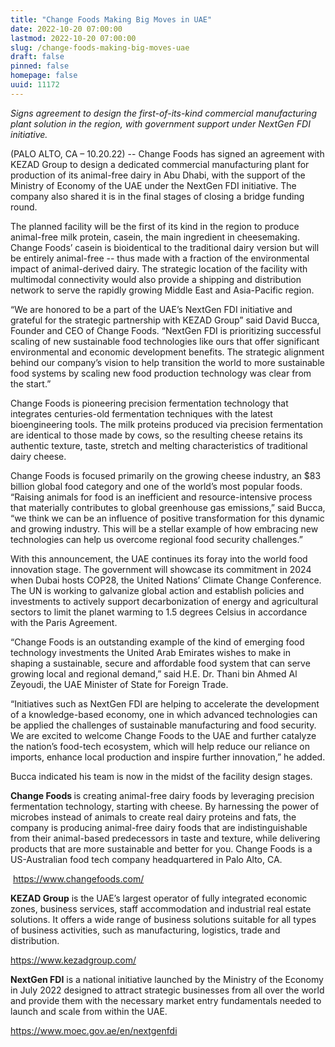 ```yaml
---
title: "Change Foods Making Big Moves in UAE"
date: 2022-10-20 07:00:00
lastmod: 2022-10-20 07:00:00
slug: /change-foods-making-big-moves-uae
draft: false
pinned: false
homepage: false
uuid: 11172
---
```

<p><em>Signs agreement to design the first-of-its-kind commercial manufacturing plant solution in the region, with government support under NextGen FDI initiative.</em></p>
<p>(PALO ALTO, CA – 10.20.22) -- Change Foods has signed an agreement with KEZAD Group to design a dedicated commercial manufacturing plant for production of its animal-free dairy in Abu Dhabi, with the support of the Ministry of Economy of the UAE under the NextGen FDI initiative. The company also shared it is in the final stages of closing a bridge funding round.</p>
<p>The planned facility will be the first of its kind in the region to produce animal-free milk protein, casein, the main ingredient in cheesemaking. Change Foods’ casein is bioidentical to the traditional dairy version but will be entirely animal-free -- thus made with a fraction of the environmental impact of animal-derived dairy. The strategic location of the facility with multimodal connectivity would also provide a shipping and distribution network to serve the rapidly growing Middle East and Asia-Pacific region.</p>
<p>“We are honored to be a part of the UAE’s NextGen FDI initiative and grateful for the strategic partnership with KEZAD Group” said David Bucca, Founder and CEO of Change Foods. “NextGen FDI is prioritizing successful scaling of new sustainable food technologies like ours that offer significant environmental and economic development benefits. The strategic alignment behind our company’s vision to help transition the world to more sustainable food systems by scaling new food production technology was clear from the start.” </p>
<p>Change Foods is pioneering precision fermentation technology that integrates centuries-old fermentation techniques with the latest bioengineering tools. The milk proteins produced via precision fermentation are identical to those made by cows, so the resulting cheese retains its authentic texture, taste, stretch and melting characteristics of traditional dairy cheese.</p>
<p>Change Foods is focused primarily on the growing cheese industry, an $83 billion global food category and one of the world’s most popular foods. “Raising animals for food is an inefficient and resource-intensive process that materially contributes to global greenhouse gas emissions,” said Bucca, “we think we can be an influence of positive transformation for this dynamic and growing industry. This will be a stellar example of how embracing new technologies can help us overcome regional food security challenges.”</p>
<p>With this announcement, the UAE continues its foray into the world food innovation stage. The government will showcase its commitment in 2024 when Dubai hosts COP28, the United Nations’ Climate Change Conference. The UN is working to galvanize global action and establish policies and investments to actively support decarbonization of energy and agricultural sectors to limit the planet warming to 1.5 degrees Celsius in accordance with the Paris Agreement.</p>
<p>“Change Foods is an outstanding example of the kind of emerging food technology investments the United Arab Emirates wishes to make in shaping a sustainable, secure and affordable food system that can serve growing local and regional demand,” said H.E. Dr. Thani bin Ahmed Al Zeyoudi, the UAE Minister of State for Foreign Trade.</p>
<p>“Initiatives such as NextGen FDI are helping to accelerate the development of a knowledge-based economy, one in which advanced technologies can be applied the challenges of sustainable manufacturing and food security. We are excited to welcome Change Foods to the UAE and further catalyze the nation’s food-tech ecosystem, which will help reduce our reliance on imports, enhance local production and inspire further innovation,” he added.</p>
<p>Bucca indicated his team is now in the midst of the facility design stages.</p>
<p><strong>Change Foods </strong>is creating animal-free dairy foods by leveraging precision fermentation technology, starting with cheese. By harnessing the power of microbes instead of animals to create real dairy proteins and fats, the company is producing animal-free dairy foods that are indistinguishable from their animal-based predecessors in taste and texture, while delivering products that are more sustainable and better for you. Change Foods is a US-Australian food tech company headquartered in Palo Alto, CA.</p>
<p> <a href="https://www.changefoods.com/">https://www.changefoods.com/</a></p>
<p><strong>KEZAD Group</strong> is the UAE’s largest operator of fully integrated economic zones, business services, staff accommodation and industrial real estate solutions. It offers a wide range of business solutions suitable for all types of business activities, such as manufacturing, logistics, trade and distribution.</p>
<p><a href="https://www.kezadgroup.com/">https://www.kezadgroup.com/</a></p>
<p><strong>NextGen FDI</strong> is a national initiative launched by the Ministry of the Economy in July 2022 designed to attract strategic businesses from all over the world and provide them with the necessary market entry fundamentals needed to launch and scale from within the UAE.</p>
<p><a href="https://www.moec.gov.ae/en/nextgenfdi">https://www.moec.gov.ae/en/nextgenfdi</a></p>
